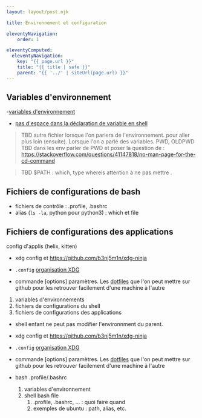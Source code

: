 ```yaml
---
layout: layout/post.njk

title: Environnement et configuration

eleventyNavigation:
    order: 1

eleventyComputed:
  eleventyNavigation:
    key: "{{ page.url }}"
    title: "{{ title | safe }}"
    parent: "{{ '../' | siteUrl(page.url) }}"
---
```



## Variables d'environnement


-[variables d'environnement](https://www.youtube.com/watch?v=1z6EUUl11qI&list=PLQqbP89HgbbY23Ab_vXGfLXHygquD7cAs&index=2)

- [pas d'espace dans la déclaration de variable en shell](https://utcc.utoronto.ca/~cks/space/blog/unix/BourneShellObscureErrorRoots)

> TBD autre fichier lorsque l'on parlera de l'environnement. pour aller plus loin (ensuite). Lorsque l'on a parlé des variables. PWD, OLDPWD
> TBD dans les env parler de PWD et poser la question de : <https://stackoverflow.com/questions/41147818/no-man-page-for-the-cd-command>

> TBD $PATH : which, type whereis
> attention à ne pas mettre .

## Fichiers de configurations de bash

- fichiers de contrôle : .profile, .bashrc
- alias (`ls -la`, python pour python3) : which et file

## Fichiers de configurations des applications

config d'applis (helix, kitten)

- xdg config et https://github.com/b3nj5m1n/xdg-ninja 

- `.config` [organisation XDG](https://wiki.archlinux.org/title/XDG_Base_Directory)
- commande [options] paramètres. Les [dotfiles](https://www.youtube.com/watch?v=5oXy6ktYs7I) que l'on peut mettre sur github pour les retrouver facilement d'une machine à l'autre

1. variables d'environnements
2. fichiers de configurations du shell
3. fichiers de configurations des applications


- shell enfant ne peut pas modifier l'environnment du parent.

- xdg config et https://github.com/b3nj5m1n/xdg-ninja 

- `.config` [organisation XDG](https://wiki.archlinux.org/title/XDG_Base_Directory)
- commande [options] paramètres. Les [dotfiles](https://www.youtube.com/watch?v=5oXy6ktYs7I) que l'on peut mettre sur github pour les retrouver facilement d'une machine à l'autre
- bash .profile/.bashrc

   1. variables d'environnement
   2. shell bash file
      1. .profile, .bashrc, ... : quoi faire quand
      2. exemples de ubuntu : path, alias, etc.
